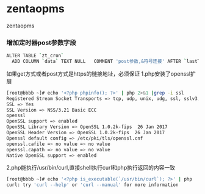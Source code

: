 # zentaopms
zentaopms

### 增加定时器post参数字段

``` bash
ALTER TABLE `zt_cron`   
  ADD COLUMN `data` TEXT NULL   COMMENT 'post参数,&符号连接' AFTER `lastTime`;
```

如果get方式或者post方式是https的链接地址，必须保证
1.php安装了openssl扩展
  ``` bash
  [root@bbbb ~]# echo '<?php phpinfo(); ?>' | php 2>&1 |grep -i ssl
Registered Stream Socket Transports => tcp, udp, unix, udg, ssl, sslv3, tls, tlsv1.0, tlsv1.1, tlsv1.2
SSL => Yes
SSL Version => NSS/3.21 Basic ECC
openssl
OpenSSL support => enabled
OpenSSL Library Version => OpenSSL 1.0.2k-fips  26 Jan 2017
OpenSSL Header Version => OpenSSL 1.0.2k-fips  26 Jan 2017
Openssl default config => /etc/pki/tls/openssl.cnf
openssl.cafile => no value => no value
openssl.capath => no value => no value
Native OpenSSL support => enabled
  ```
2.php能执行/usr/bin/curl,直接shell执行curl和php执行返回的内容一致
``` bash
[root@bbbb ~]# echo '<?php is_executable(`/usr/bin/curl`); ?>' | php
curl: try 'curl --help' or 'curl --manual' for more information
```

